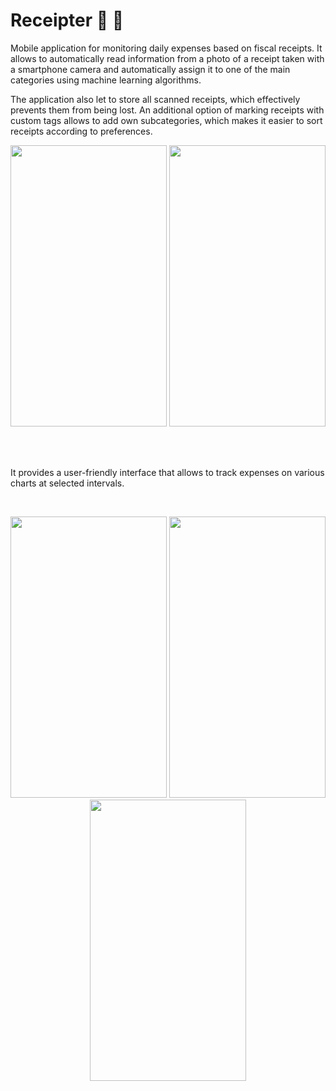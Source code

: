 # Receipter :receipt: :iphone: 

Mobile application for monitoring daily expenses based on fiscal receipts. 
It allows to automatically read information from a photo of a receipt taken with a smartphone camera and 
automatically assign it to one of the main categories using machine learning algorithms. 


The application also let to store all scanned receipts, which effectively prevents them from being lost. 
An additional option of marking receipts with custom tags allows to add own subcategories, which makes it easier to sort receipts according to preferences.


<div align="center">
<img src="https://user-images.githubusercontent.com/43317648/187690241-a7034f29-a2d9-4c0a-8177-89ec55a09206.jpg" width="250" height="450" />
<img src="https://user-images.githubusercontent.com/43317648/187690324-7786b509-07b1-47fa-a5cb-c160ae503a31.jpg" width="250" height="450" />
</div>

&nbsp;

<br/>
It provides a user-friendly interface that allows to track expenses on various charts at selected intervals.
  
&nbsp;
<div align="center">
<img src="https://user-images.githubusercontent.com/43317648/187693634-1afb3047-1ea0-4742-af3d-a30c692bb131.jpg" width="250" height="450" />
<img src="https://user-images.githubusercontent.com/43317648/187693645-cdf0f671-716f-4308-a118-be72199efac6.jpg" width="250" height="450" />
<img src="https://user-images.githubusercontent.com/43317648/187693655-dad90286-c3c6-4aa8-88d7-99ee975b3974.jpg" width="250" height="450" />
</div>

